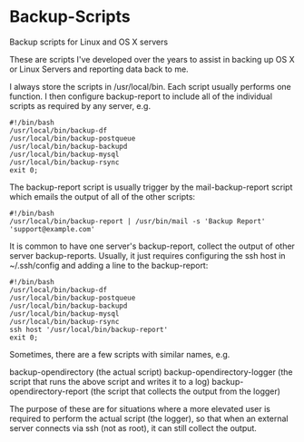 # Backup-Scripts
Backup scripts for Linux and OS X servers

These are scripts I've developed over the years to assist in backing up OS X or Linux Servers and reporting data back to me.

I always store the scripts in /usr/local/bin. Each script usually performs one function. I then configure backup-report to include all of the individual scripts as required by any server, e.g.

    #!/bin/bash
    /usr/local/bin/backup-df
    /usr/local/bin/backup-postqueue
    /usr/local/bin/backup-backupd
    /usr/local/bin/backup-mysql
    /usr/local/bin/backup-rsync
    exit 0;

The backup-report script is usually trigger by the mail-backup-report script which emails the output of all of the other scripts:

    #!/bin/bash
    /usr/local/bin/backup-report | /usr/bin/mail -s 'Backup Report' 'support@example.com'

It is common to have one server's backup-report, collect the output of other server backup-reports. Usually, it just requires configuring the ssh host in ~/.ssh/config and adding a line to the backup-report:

    #!/bin/bash
    /usr/local/bin/backup-df
    /usr/local/bin/backup-postqueue
    /usr/local/bin/backup-backupd
    /usr/local/bin/backup-mysql
    /usr/local/bin/backup-rsync
    ssh host '/usr/local/bin/backup-report'
    exit 0;

Sometimes, there are a few scripts with similar names, e.g.

backup-opendirectory (the actual script)
backup-opendirectory-logger (the script that runs the above script and writes it to a log)
backup-opendirectory-report (the script that collects the output from the logger)

The purpose of these are for situations where a more elevated user is required to perform the actual script (the logger), so that when an external server connects via ssh (not as root), it can still collect the output.